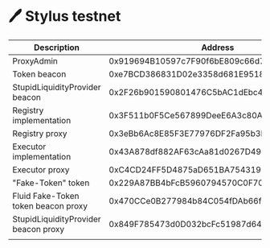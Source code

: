 # 🖊 Stylus testnet

| Description                          | Address                                    |
| ------------------------------------ | ------------------------------------------ |
| ProxyAdmin                           | 0x919694B10597c7F90f6bE809c66d758B85D1e779 |
| Token beacon                         | 0xe7BCD386831D02e3358d681E951823FdefD7418c |
| StupidLiquidityProvider beacon       | 0x2F26b901590801476C5bAC1dEbc4E42379127A44 |
| Registry implementation              | 0x3F511b0F5Ce567899DeeE6A3c80A2742272687D0 |
| Registry proxy                       | 0x3eBb6Ac8E85F3E77976DF2Fa95b3Dc2b06Ac2741 |
| Executor implementation              | 0x43A878df882AF63cAa81d0267D49ec4Bb31C57d8 |
| Executor proxy                       | 0xC4CD24FF5D4875aD651BA7543197EB400d7cBaeB |
| "Fake-Token" token                   | 0x229A87BB4bFcB5960794570C0F70EadBf958a985 |
| Fluid Fake-Token token beacon proxy  | 0x470CCe0B277984b84C054fDAb66f8b1A7a9198cF |
| StupidLiquidityProvider beacon proxy | 0x849F785473d0D032bcFc51987d6481BCE3e7C122 |
|                                      |                                            |
